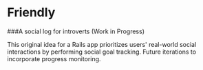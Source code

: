 # Friendly

###A social log for introverts
(Work in Progress)  

This original idea for a Rails app prioritizes users' real-world social interactions by performing social goal tracking.  Future iterations to incorporate progress monitoring.
